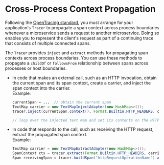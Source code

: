 # Cross-Process Context Propagation

Following the [OpenTracing standard](https://opentracing.io/docs/overview/inject-extract/), you must arrange for your application's `Tracer` to propagate a span context across process boundaries whenever a microservice sends a request to another microservice. Doing so enables you to represent the client's request as part of a continuing trace that consists of multiple connected spans. 

The `Tracer` provides `inject` and `extract` methods for propagating span contexts across process boundaries. You can use these methods to propagate a `childOf` or `followsFrom` relationship between spans across processes or host boundaries.

* In code that makes an external call, such as an HTTP invocation, obtain the current span and its span context, create a carrier, and inject the span context into the carrier.
  <br/>Example:
  ```java
  currentSpan = ...  // obtain the current span
  TextMap carrier = new TextMapInjectAdapter(new HashMap<>());
  tracer.inject(currentSpan.context(), Format.Builtin.HTTP_HEADERS, carrier); 

  // loop over the injected text map and set its contents on the HTTP request header...
  ```

* In code that responds to the call, such as receiving the HTTP request, extract the propagated span context.
  <br/>Example:
  ```java
  TextMap carrier = new TextMapExtractAdapter(new HashMap<>());
  SpanContext ctx = tracer.extract(Format.Builtin.HTTP_HEADERS, carrier);
  Span receivingSpan = tracer.buildSpan("httpRequestOperationName").asChildOf(ctx).startActive(true);
  ```
